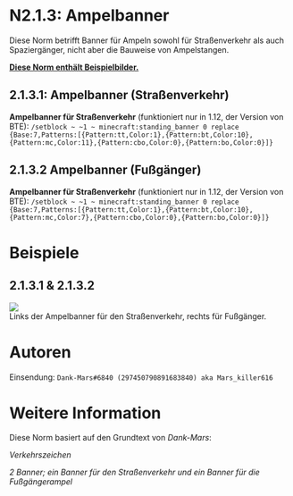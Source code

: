 # N2.1.3: Ampelbanner

Diese Norm betrifft Banner für Ampeln sowohl für Straßenverkehr als auch Spaziergänger, nicht aber die Bauweise von Ampelstangen.

**[Diese Norm enthält Beispielbilder.](#beispiele)**

## 2.1.3.1: Ampelbanner (Straßenverkehr)

**Ampelbanner für Straßenverkehr** (funktioniert nur in 1.12, der Version von BTE): `/setblock ~ ~1 ~ minecraft:standing_banner 0 replace {Base:7,Patterns:[{Pattern:tt,Color:1},{Pattern:bt,Color:10},{Pattern:mc,Color:11},{Pattern:cbo,Color:0},{Pattern:bo,Color:0}]}`    

## 2.1.3.2 Ampelbanner (Fußgänger)

**Ampelbanner für Straßenverkehr** (funktioniert nur in 1.12, der Version von BTE): `/setblock ~ ~1 ~ minecraft:standing_banner 0 replace {Base:7,Patterns:[{Pattern:tt,Color:1},{Pattern:bt,Color:10},{Pattern:mc,Color:7},{Pattern:cbo,Color:0},{Pattern:bo,Color:0}]}`

# Beispiele

## 2.1.3.1 & 2.1.3.2

![](https://cdn.discordapp.com/attachments/702537033813327915/705761955583098932/2020-05-02_12.54.41.png)    
Links der Ampelbanner für den Straßenverkehr, rechts für Fußgänger.

# Autoren

Einsendung: `Dank-Mars#6840 (297450790891683840) aka Mars_killer616`    

# Weitere Information

Diese Norm basiert auf den Grundtext von _Dank-Mars_:

_Verkehrszeichen_

_2 Banner; ein Banner für den Straßenverkehr und ein Banner für die Fußgängerampel_